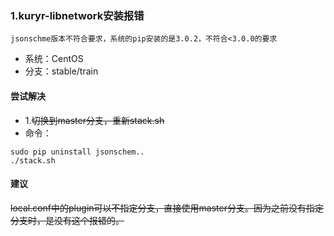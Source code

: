 ### 1.kuryr-libnetwork安装报错

```shell
jsonschme版本不符合要求，系统的pip安装的是3.0.2，不符合<3.0.0的要求
```

- 系统：CentOS 
- 分支：stable/train

#### 尝试解决

- 1.~~切换到master分支，重新stack.sh~~
- 命令：
```shell
sudo pip uninstall jsonschem..
./stack.sh
```

#### 建议

~~local.conf中的plugin可以不指定分支，直接使用master分支。因为之前没有指定分支时，是没有这个报错的。~~

